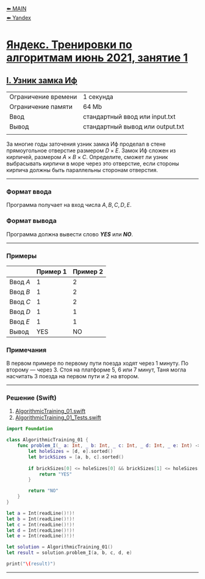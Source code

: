 [⬅️ MAIN][main]<br>[⬅️ Yandex][Yandex]  

[main]: ./../../../README.md
[Yandex]: ./../../README.md
[Yandex_AT_01_orig]: https://contest.yandex.ru/contest/27393
[Yandex_AT_01_I]: https://contest.yandex.ru/contest/27393/problems/I/

# [Яндекс. Тренировки по алгоритмам июнь 2021, занятие 1][Yandex_AT_01_orig]
## [I. Узник замка Иф][Yandex_AT_01_I]

|||
|--------------------|----------------------------------|
|Ограничение времени |1 секунда                         |
|Ограничение памяти  |64 Mb                             |
|Ввод                |стандартный ввод или input.txt    |
|Вывод               |стандартный вывод или output.txt  |
|||

За многие годы заточения узник замка Иф проделал в стене прямоугольное отверстие размером ${D × E}$. Замок Иф сложен из кирпичей, размером ${A × B × C}$. Определите, сможет ли узник выбрасывать кирпичи в море через это отверстие, если стороны кирпича должны быть параллельны сторонам отверстия.


---
### Формат ввода
Программа получает на вход числа ${A, B, C, D, E}$.


### Формат вывода
Программа должна вывести слово ***YES*** или ***NO***.


---
### Примеры
|           |Пример 1   |Пример 2   |
|-----------|-----------|-----------|
|Ввод ${A}$ |1          |2          |
|Ввод ${B}$ |1          |2          |
|Ввод ${C}$ |1          |2          |
|Ввод ${D}$ |1          |1          |
|Ввод ${E}$ |1          |1          |
|Вывод      |YES        |NO         |


### Примечания
В первом примере по первому пути поезда ходят через 1 минуту. По второму — через 3. Стоя на платформе 5, 6 или 7 минут, Таня могла насчитать 3 поезда на первом пути и 2 на втором.


---
### Решение (Swift)
[AlgorithmicTraining_01]: ./../../YandexTasks.Swift/YandexTasks/Sources/YandexTasks/AlgorithmicTraining_01.swift
[AlgorithmicTraining_01_Tests]: ./../../YandexTasks.Swift/YandexTasks/Tests/YandexTasksTests/AlgorithmicTraining_01_Tests.swift

1. [AlgorithmicTraining_01.swift][AlgorithmicTraining_01]
2. [AlgorithmicTraining_01_Tests.swift][AlgorithmicTraining_01_Tests]

```swift
import Foundation

class AlgorithmicTraining_01 {
    func problem_I(_ a: Int, _ b: Int, _ c: Int, _ d: Int, _ e: Int) -> String {
        let holeSizes = [d, e].sorted()
        let brickSizes = [a, b, c].sorted()
        
        if brickSizes[0] <= holeSizes[0] && brickSizes[1] <= holeSizes[1] {
            return "YES"
        }

        return "NO"
    }
}

let a = Int(readLine()!)!
let b = Int(readLine()!)!
let c = Int(readLine()!)!
let d = Int(readLine()!)!
let e = Int(readLine()!)!

let solution = AlgorithmicTraining_01()
let result = solution.problem_I(a, b, c, d, e)

print("\(result)")
```


---